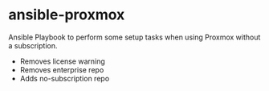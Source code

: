 
# ansible-proxmox
Ansible Playbook to perform some setup tasks when using Proxmox without a subscription.

 - Removes license warning
 - Removes enterprise repo
 - Adds no-subscription repo


